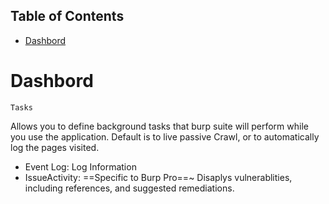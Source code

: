## Table of Contents

- [Dashbord](#dashbord)


# Dashbord
	Tasks
Allows you to define background tasks that burp suite will perform while you use the application. Default is to live passive Crawl, or to automatically log the pages visited.
- Event Log: Log Information
- IssueActivity: ==Specific to Burp Pro==~ Disaplys vulnerablities, including references, and suggested remediations.